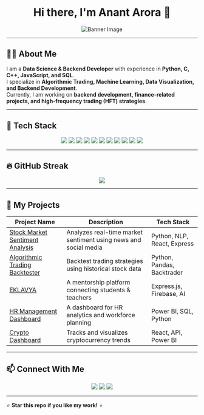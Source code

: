 <!-- Profile Header -->
<h1 align="center">Hi there, I'm Anant Arora 👋</h1>
<p align="center">
  <img src="https://github.com/[YourGitHubUsername]/[YourGitHubUsername]/blob/main/profile-banner.png" alt="Banner Image">
</p>

---

## 👨‍💻 About Me  
I am a **Data Science & Backend Developer** with experience in **Python, C, C++, JavaScript, and SQL**.  
I specialize in **Algorithmic Trading, Machine Learning, Data Visualization, and Backend Development**.  
Currently, I am working on **backend development, finance-related projects, and high-frequency trading (HFT) strategies**.  

---

## 🚀 Tech Stack  

<p align="center">
  <img src="https://img.shields.io/badge/Python-3776AB?style=for-the-badge&logo=python&logoColor=white">
  <img src="https://img.shields.io/badge/C-00599C?style=for-the-badge&logo=c&logoColor=white">
  <img src="https://img.shields.io/badge/C++-00599C?style=for-the-badge&logo=cplusplus&logoColor=white">
  <img src="https://img.shields.io/badge/JavaScript-F7DF1E?style=for-the-badge&logo=javascript&logoColor=black">
  <img src="https://img.shields.io/badge/SQL-4479A1?style=for-the-badge&logo=postgresql&logoColor=white">
  <img src="https://img.shields.io/badge/Matplotlib-#11557C?style=for-the-badge&logo=python&logoColor=white">
  <img src="https://img.shields.io/badge/Scikit--learn-F7931E?style=for-the-badge&logo=scikit-learn&logoColor=white">
  <img src="https://img.shields.io/badge/Excel-217346?style=for-the-badge&logo=microsoft-excel&logoColor=white">
  <img src="https://img.shields.io/badge/React-61DAFB?style=for-the-badge&logo=react&logoColor=black">
  <img src="https://img.shields.io/badge/PowerBI-F2C811?style=for-the-badge&logo=powerbi&logoColor=black">
  <img src="https://img.shields.io/badge/Snowflake-29B5E8?style=for-the-badge&logo=snowflake&logoColor=white">
</p>

---

## 🔥 GitHub Streak  

<p align="center">
<img src="https://github-readme-streak-stats.herokuapp.com/?user=Anant-Arora&theme=radical&hide_border=true">
</p>

---

## 📂 My Projects  

| Project Name | Description | Tech Stack |
|-------------|------------|------------|
| [Stock Market Sentiment Analysis](https://github.com/[YourGitHubUsername]/stock-market-sentiment) | Analyzes real-time market sentiment using news and social media | Python, NLP, React, Express |
| [Algorithmic Trading Backtester](https://github.com/[YourGitHubUsername]/algo-trading-backtester) | Backtest trading strategies using historical stock data | Python, Pandas, Backtrader |
| [EKLAVYA](https://github.com/[YourGitHubUsername]/eklavya) | A mentorship platform connecting students & teachers | Express.js, Firebase, AI |
| [HR Management Dashboard](https://github.com/[YourGitHubUsername]/hr-dashboard) | A dashboard for HR analytics and workforce planning | Power BI, SQL, Python |
| [Crypto Dashboard](https://github.com/[YourGitHubUsername]/crypto-dashboard) | Tracks and visualizes cryptocurrency trends | React, API, Power BI |

---

## 📫 Connect With Me  

<p align="center">
  <a href="https://linkedin.com/in/[YourLinkedInUsername]"><img src="https://img.shields.io/badge/LinkedIn-0077B5?style=for-the-badge&logo=linkedin&logoColor=white"></a>
  <a href="https://github.com/[YourGitHubUsername]"><img src="https://img.shields.io/badge/GitHub-181717?style=for-the-badge&logo=github&logoColor=white"></a>
  <a href="https://internshala.com/interns/[YourInternshalaProfile]"><img src="https://img.shields.io/badge/Internshala-004385?style=for-the-badge&logo=internshala&logoColor=white"></a>
</p>

---

⭐ **Star this repo if you like my work!** ⭐  

